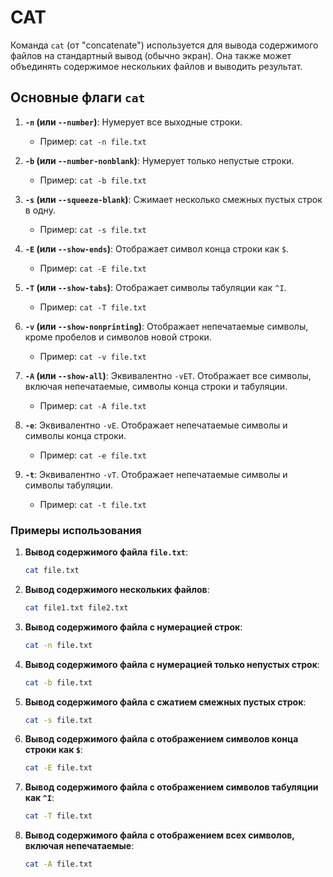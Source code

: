 # CAT

Команда `cat` (от "concatenate") используется для вывода содержимого файлов на стандартный вывод (обычно экран). Она также может объединять содержимое нескольких файлов и выводить результат.

## Основные флаги `cat`

1. **`-n` (или `--number`)**: Нумерует все выходные строки.
   - Пример: `cat -n file.txt`

2. **`-b` (или `--number-nonblank`)**: Нумерует только непустые строки.
   - Пример: `cat -b file.txt`

3. **`-s` (или `--squeeze-blank`)**: Сжимает несколько смежных пустых строк в одну.
   - Пример: `cat -s file.txt`

4. **`-E` (или `--show-ends`)**: Отображает символ конца строки как `$`.
   - Пример: `cat -E file.txt`

5. **`-T` (или `--show-tabs`)**: Отображает символы табуляции как `^I`.
   - Пример: `cat -T file.txt`

6. **`-v` (или `--show-nonprinting`)**: Отображает непечатаемые символы, кроме пробелов и символов новой строки.
   - Пример: `cat -v file.txt`

7. **`-A` (или `--show-all`)**: Эквивалентно `-vET`. Отображает все символы, включая непечатаемые, символы конца строки и табуляции.
   - Пример: `cat -A file.txt`

8. **`-e`**: Эквивалентно `-vE`. Отображает непечатаемые символы и символы конца строки.
   - Пример: `cat -e file.txt`

9. **`-t`**: Эквивалентно `-vT`. Отображает непечатаемые символы и символы табуляции.
   - Пример: `cat -t file.txt`

### Примеры использования

1. **Вывод содержимого файла `file.txt`**:

   ```bash
   cat file.txt
   ```

2. **Вывод содержимого нескольких файлов**:

   ```bash
   cat file1.txt file2.txt
   ```

3. **Вывод содержимого файла с нумерацией строк**:

   ```bash
   cat -n file.txt
   ```

4. **Вывод содержимого файла с нумерацией только непустых строк**:

   ```bash
   cat -b file.txt
   ```

5. **Вывод содержимого файла с сжатием смежных пустых строк**:

   ```bash
   cat -s file.txt
   ```

6. **Вывод содержимого файла с отображением символов конца строки как `$`**:

   ```bash
   cat -E file.txt
   ```

7. **Вывод содержимого файла с отображением символов табуляции как `^I`**:

   ```bash
   cat -T file.txt
   ```

8. **Вывод содержимого файла с отображением всех символов, включая непечатаемые**:

   ```bash
   cat -A file.txt
   ```
